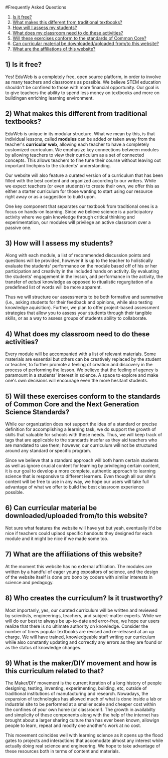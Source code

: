 #Frequently Asked Questions

1. [Is it free?](#1-is-it-free)
2. [What makes this different from traditional
textbooks?](#2-what-makes-this-different-from-traditional-textbooks)
3. [How will I assess my students?](#3-how-will-i-assess-my-students)
4. [What does my classroom need to do these
activities?](#4-what-does-my-classroom-need-to-do-these-activities)
5. [Will these exercises conform to the standards of Common
Core?](#5-will-these-exercises-conform-to-the-standards-of-common-core)
6. [Can curricular material be downloaded/uploaded from/to this
website?](#6-can-curricular-material-be-downloadeduploaded-fromto-this-website)
7. [What are the affiliations of this
website?](#7-what-are-the-affiliations-of-this-website)


## 1) Is it free?
Yes! EduWeb is a completely free, open source platform, in order to involve as many teachers and
classrooms as possible. We believe STEM education shouldn't be confined to those with more financial
opportunity.  Our goal is to give teachers the ability to spend less money on textbooks and more on 
buildingan enriching learning environment.

## 2) What makes this different from traditional textbooks?
EduWeb is unique in its modular structure.  What we mean by this, is that individual lessons, called
**modules** can be added or taken away from the teacher's **curricular web**, allowing each teacher to have
a completely customized curriculum.  We emphasize key connections between modules by allowing teachers to 
view their curriculum as a set of connected concepts.  This allows teachers to
fine tune their course without leaving out important linchpins to the students' understanding.

Our website will also feature a curated version of a curriculum that has been filled with the best content 
and organized according to our writers.  While we expect teachers (or even students) to create their own, 
we offer this as either a starter curriculum for those wanting to start using our resource right away or as 
a suggestion to build upon.

One key component that separates our textbook from traditional ones is a focus on hands-on learning.  Since 
we believe science is a participatory activity where we gain knowledge through critical thinking and experimentation,
our modules will privilege an active classroom over a passive one.

## 3) How will I assess my students?
Along with each module, a list of recommended discussion points and questions will be provided,
however it is up to the teacher to holistically evaluate the students' performance on the module
based off of his or her participation and creativity in the included hands on activity.  By
evaluating the students' engagement in the lesson, and performance in the activity, the transfer
of *actual* knowledge as opposed to ritualistic regurgitation of a predefined list of words will be
more apparent.

Thus we will structure our assessments to be both formative and summative (i.e., asking students for 
their feedback and opinions, while also testing knowledge aquisition).  Further, we plan to offer 
project-based assessment strategies that allow you to assess your students through their tangible skills, 
or as a way to assess groups of students ability to collaborate.

## 4) What does my classroom need to do these activities?
Every module will be accompanied with a list of relevant materials. Some materials are essential but
others can be creatively replaced by the student or teacher, to further promote a feeling of
creation and discovery in the process of performing the lesson. We believe that the feeling of
agency is paramount in a students' interest in science. A space to explore and make one's own
decisions will encourage even the more hesitant students.

## 5) Will these exercises conform to the standards of Common Core and the Next Generation Science Standards?
While our organization does not support the idea of a standard or precise definition for accomplishing a learning task, 
we do support the growth of skills that valuable for schools with these needs.  Thus, we will keep track of tags that are applicable to the standards insofar as they aid teachers who are mandated to use them; however, our curriculum will not be structured around any standard or specific program.

Since we believe that a standard approach will both harm certain students as well as ignore crucial content 
for learning by privileging certain content, it is our goal to develop a more complete, authentic approach 
to learning science that is responsive to different learners.  Even though all our site's content will be free 
to use in any way, we hope our users will take full advantage of what we offer to build the best classroom experience 
possible.

## 6) Can curricular material be downloaded/uploaded from/to this website?
Not sure what features the website will have yet but yeah, eventually it'd be nice if teachers could
uplaod specific handouts they designed for each module and it might be nice if we made some too.

## 7) What are the affiliations of this website?
At the moment this website has no external affiliation.  The modules are written by a handful of
eager young expositors of science, and the design of the website itself is done pro bono by coders
with similar interests in science and pedagogy.

## 8) Who creates the curriculum?  Is it trustworthy?
Most importanly, yes, our curated curriculum will be written and reviewed by scientists, engineerings, teachers, and 
subject-matter experts.  While we will do our best to always be up-to-date and error-free, we hope our users realize that there is no ultimate authority on knowledge.  Consider the number of times popular textbooks are revised and re-released at an up charge.  We will have trained, knowledgeable staff writing our curriculum while also constantly updating and correctly any errors as they are found or as the status of knowledge changes.

## 9) What is the maker/DIY movement and how is this curriculum related to that?
The Maker/DIY movement is the current iteration of a long history of people designing, testing, inventing, 
experimenting, building, etc, outside of traditional institutions of manufacturing and research.  Nowadays, the expansion of technologies has allowed much of what is done inside a lab or industrial site to be performed at a smaller scale and cheaper cost within the confines of your own home (or classroom!).  The growth in availabilty and simplicity of these components along with the help of the internet has brought about a larger sharing culture than has ever been known, allowign people to learn, repeat and modify one another's work at no cost.

This movement coincides well with learning science as it opens up the flood gates to projects and interactions that accomodate almost any interest while actually *doing* real science and engineering.  We hope to take advantage of these resources both in terms of content and materials.

